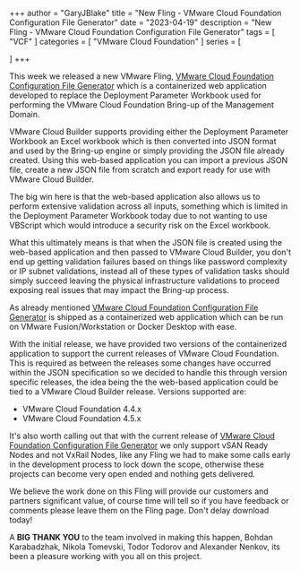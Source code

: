 +++
author = "GaryJBlake"
title = "New Fling - VMware Cloud Foundation Configuration File Generator"
date = "2023-04-19"
description = "New Fling - VMware Cloud Foundation Configuration File Generator"
tags = [
    "VCF"
]
categories = [
    "VMware Cloud Foundation"
]
series = [

]
+++

This week we released a new VMware Fling, [VMware Cloud Foundation Configuration File Generator](https://flings.vmware.com/vmware-cloud-foundation-configuration-file-generator) which is a containerized web application developed to replace the Deployment Parameter Workbook used for performing the VMware Cloud Foundation Bring-up of the Management Domain.

VMware Cloud Builder supports providing either the Deployment Parameter Workbook an Excel workbook which is then converted into JSON format and used by the Bring-up engine or simply providing the JSON file already created. Using this web-based application you can import a previous JSON file, create a new JSON file from scratch and export ready for use with VMware Cloud Builder.

The big win here is that the web-based application also allows us to perform extensive validation across all inputs, something which is limited in the Deployment Parameter Workbook today due to not wanting to use VBScript which would introduce a security risk on the Excel workbook.

What this ultimately means is that when the JSON file is created using the web-based application and then passed to VMware Cloud Builder, you don't end up getting validation failures based on things like password complexity or IP subnet validations, instead all of these types of validation tasks should simply succeed leaving the physical infrastructure validations to proceed exposing real issues that may impact the Bring-up process.

As already mentioned [VMware Cloud Foundation Configuration File Generator](https://flings.vmware.com/vmware-cloud-foundation-configuration-file-generator) is shipped as a containerized web application which can be run on VMware Fusion/Workstation or Docker Desktop with ease.

With the initial release, we have provided two versions of the containerized application to support the current releases of VMware Cloud Foundation. This is required as between the releases some changes have occurred within the JSON specification so we decided to handle this through version specific releases, the idea being the the web-based application could be tied to a VMware Cloud Builder release. Versions supported are:

* VMware Cloud Foundation 4.4.x
* VMware Cloud Foundation 4.5.x

It's also worth calling out that with the current release of [VMware Cloud Foundation Configuration File Generator](https://flings.vmware.com/vmware-cloud-foundation-configuration-file-generator) we only support vSAN Ready Nodes and not VxRail Nodes, like any Fling we had to make some calls early in the development process to lock down the scope, otherwise these projects can become very open ended and nothing gets delivered.

We believe the work done on this Fling will provide our customers and partners significant value, of course time will tell so if you have feedback or comments please leave them on the Fling page. Don't delay download today!

A **BIG THANK YOU** to the team involved in making this happen, Bohdan Karabadzhak, Nikola Tomevski, Todor Todorov and Alexander Nenkov, its been a pleasure working with you all on this project.
